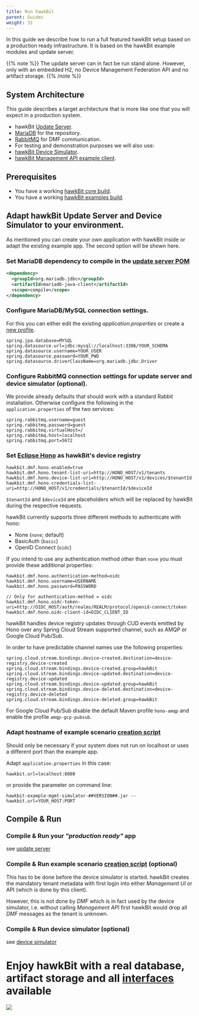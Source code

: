 ```yaml
---
title: Run hawkBit
parent: Guides
weight: 31
---
```


In this guide we describe how to run a full featured hawkBit setup based on a production ready infrastructure. It is based on the hawkBit example modules and update server.

<!--more-->

{{% note %}}
The update server can in fact be run stand alone. However, only with an embedded H2, no Device Management Federation API and no artifact storage.
{{% /note %}}

## System Architecture

This guide describes a target architecture that is more like one that you will expect in a production system.

- hawkBit [Update Server](https://github.com/eclipse/hawkbit/tree/master/hawkbit-runtime/hawkbit-update-server).
- [MariaDB](https://mariadb.org) for the repository.
- [RabbitMQ](https://www.rabbitmq.com) for DMF communication.
- For testing and demonstration purposes we will also use:
- [hawkBit Device Simulator](https://github.com/eclipse/hawkbit-examples/tree/master/hawkbit-device-simulator).
- [hawkBit Management API example client](https://github.com/eclipse/hawkbit-examples/tree/master/hawkbit-mgmt-api-client).

## Prerequisites

- You have a working [hawkBit core build](https://github.com/eclipse/hawkbit).
- You have a working [hawkBit examples build](https://github.com/eclipse/hawkbit-examples).

## Adapt hawkBit Update Server and Device Simulator to your environment.

As mentioned you can create your own application with hawkBit inside or adapt the existing example app. The second option will be shown here.

### Set MariaDB dependency to compile in the [update server POM](https://github.com/eclipse/hawkbit/blob/master/hawkbit-runtime/hawkbit-update-server/pom.xml)

```xml
<dependency>
  <groupId>org.mariadb.jdbc</groupId>
  <artifactId>mariadb-java-client</artifactId>
  <scope>compile</scope>
</dependency>
```

### Configure MariaDB/MySQL connection settings.

For this you can either edit the existing _application.properties_ or create a [new profile](http://docs.spring.io/spring-boot/docs/current/reference/htmlsingle/#boot-features-external-config-profile-specific-properties).

```properties
spring.jpa.database=MYSQL
spring.datasource.url=jdbc:mysql://localhost:3306/YOUR_SCHEMA
spring.datasource.username=YOUR_USER
spring.datasource.password=YOUR_PWD
spring.datasource.driverClassName=org.mariadb.jdbc.Driver
```

### Configure RabbitMQ connection settings for update server and device simulator (optional).

We provide already defaults that should work with a standard Rabbit installation. Otherwise configure the following in the `application.properties` of the two services:

```properties
spring.rabbitmq.username=guest
spring.rabbitmq.password=guest
spring.rabbitmq.virtualHost=/
spring.rabbitmq.host=localhost
spring.rabbitmq.port=5672
```

### Set [Eclipse Hono](https://www.eclipse.org/hono/) as hawkBit's device registry

```
hawkbit.dmf.hono.enabled=true
hawkbit.dmf.hono.tenant-list-uri=http://HONO_HOST/v1/tenants
hawkbit.dmf.hono.device-list-uri=http://HONO_HOST/v1/devices/$tenantId
hawkbit.dmf.hono.credentials-list-uri=http://HONO_HOST/v1/credentials/$tenantId/$deviceId
```
`$tenantId` and `$deviceId` are placeholders which will be replaced by hawkBit during the respective requests.

hawkBit currently supports three different methods to authenticate with hono:
- None (`none`; default)
- BasicAuth (`basic`)
- OpenID Connect (`oidc`)

If you intend to use any authentication method other than `none` you must provide these additional properties: 

```
hawkbit.dmf.hono.authentication-method=oidc
hawkbit.dmf.hono.username=USERNAME
hawkbit.dmf.hono.password=PASSWORD

// Only for authentication-method = oidc
hawkbit.dmf.hono.oidc-token-uri=http://OIDC_HOST/auth/realms/REALM/protocol/openid-connect/token
hawkbit.dmf.hono.oidc-client-id=OIDC_CLIENT_ID
```

hawkBit handles device registry updates through CUD events emitted by Hono over any Spring Cloud Stream supported channel, such as AMQP or Google Cloud Pub/Sub.

In order to have predictable channel names use the following properties:
```
spring.cloud.stream.bindings.device-created.destination=device-registry.device-created
spring.cloud.stream.bindings.device-created.group=hawkBit
spring.cloud.stream.bindings.device-updated.destination=device-registry.device-updated
spring.cloud.stream.bindings.device-updated.group=hawkBit
spring.cloud.stream.bindings.device-deleted.destination=device-registry.device-deleted
spring.cloud.stream.bindings.device-deleted.group=hawkBit
```
For Google Cloud Pub/Sub disable the default Maven profile `hono-amqp` and enable the profile `amqp-gcp-pubsub`.


### Adapt hostname of example scenario [creation script](https://github.com/eclipse/hawkbit-examples/blob/master/hawkbit-example-mgmt-simulator/src/main/resources/application.properties)

Should only be necessary if your system does not run on localhost or uses a different port than the example app.

Adapt `application.properties` in this case:

```properties
hawkbit.url=localhost:8080
```

or provide the parameter on command line:

```properties
hawkbit-example-mgmt-simulator-##VERSION##.jar --hawkbit.url=YOUR_HOST:PORT
```

## Compile & Run

### Compile & Run your _"production ready"_ app

see [update server](https://github.com/eclipse/hawkbit/tree/master/hawkbit-runtime/hawkbit-update-server)

### Compile & Run example scenario [creation script](https://github.com/eclipse/hawkbit-examples/tree/master/hawkbit-example-mgmt-simulator) (optional)

This has to be done before the device simulator is started. hawkBit creates the mandatory tenant metadata with first login into either _Management UI_ or API (which is done by this client).

However, this is not done by _DMF_ which is in fact used by the device simulator, i.e. without calling _Management API_ first hawkBit would drop all _DMF_ messages as the tenant is unknown.

### Compile & Run device simulator (optional)

see [device simulator](https://github.com/eclipse/hawkbit-examples/tree/master/hawkbit-device-simulator)

# Enjoy hawkBit with a real database, artifact storage and all [interfaces](../../apis/) available

![](../../images/hawkbit_ui.png)
